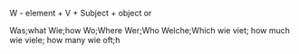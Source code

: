 W - element + V + Subject + object
or






Was;what
Wie;how
Wo;Where
Wer;Who
Welche;Which
wie viet; how much
wie viele; how many
wie oft;h
